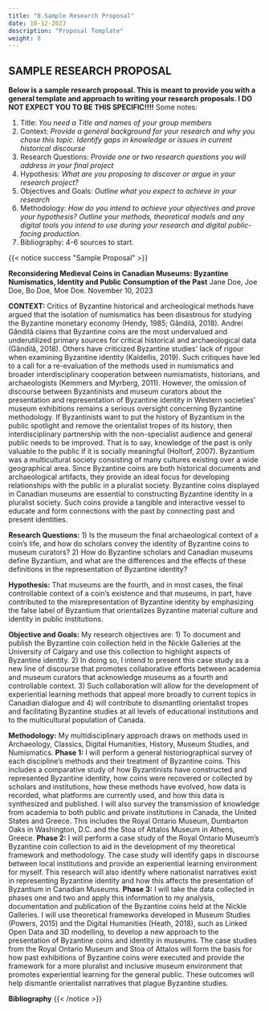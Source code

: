 ```yaml
---
title: "8.Sample Research Proposal"
date: 10-12-2023
description: "Proposal Template"
weight: 8
---
```


## SAMPLE RESEARCH PROPOSAL

**Below is a sample research proposal. This is meant to provide you with a general template and approach to writing your research proposals. I DO NOT EXPECT YOU TO BE THIS SPECIFIC!!!!** Some notes: 
1) Title: *You need a Title and names of your group members*
2) Context: *Provide a general background for your research and why you chose this topic. Identify gaps in knowledge or issues in current historical discourse*
3) Research Questions: *Provide one or two research questions you will address in your final project*
4) Hypothesis: *What are you proposing to discover or argue in your research project?*
5) Objectives and Goals: *Outline what you expect to achieve in your research*
6) Methodology: *How do you intend to achieve your objectives and prove your hypothesis? Outline your methods, theoretical models and any digital tools you intend to use during your research and digital public-facing production.*
7) Bibliography: 4-6 sources to start.


{{< notice success "Sample Proposal" >}}

**Reconsidering Medieval Coins in Canadian Museums: 
Byzantine Numismatics, Identity and Public Consumption of the Past**
Jane Doe, Joe Doe, Bo Doe, Moe Doe.
November 10, 2023

**CONTEXT:** Critics of Byzantine historical and archeological methods have argued that the isolation of numismatics has been disastrous for studying the Byzantine monetary economy (Hendy, 1985; Gândilă, 2018). Andrei Gândilă claims that Byzantine coins are the most undervalued and underutilized primary sources for critical historical and archaeological data (Gândilă, 2018). Others have criticized Byzantine studies' lack of rigour when examining Byzantine identity (Kaldellis, 2019). Such critiques have led to a call for a re-evaluation of the methods used in numismatics and broader interdisciplinary cooperation between numismatists, historians, and archaeologists (Kemmers and Myrberg, 2011). However, the omission of discourse between Byzantinists and museum curators about the presentation and representation of Byzantine identity in Western societies’ museum exhibitions remains a serious oversight concerning Byzantine methodology. If Byzantinists want to put the history of Byzantium in the public spotlight and remove the orientalist tropes of its history, then interdisciplinary partnership with the non-specialist audience and general public needs to be improved. That is to say, knowledge of the past is only valuable to the public if it is socially meaningful (Holtorf, 2007). Byzantium was a multicultural society consisting of many cultures existing over a wide geographical area. Since Byzantine coins are both historical documents and archaeological artifacts, they provide an ideal focus for developing relationships with the public in a pluralist society. Byzantine coins displayed in Canadian museums are essential to constructing Byzantine identity in a pluralist society. Such coins provide a tangible and interactive vessel to educate and form connections with the past by connecting past and present identities.

**Research Questions:** 1) Is the museum the final archaeological context of a coin’s life, and how do scholars convey the identity of Byzantine coins to museum curators? 2) How do Byzantine scholars and Canadian museums define Byzantium, and what are the differences and the effects of these definitions in the representation of Byzantine identity? 

**Hypothesis:** That museums are the fourth, and in most cases, the final controllable context of a coin’s existence and that museums, in part, have contributed to the misrepresentation of Byzantine identity by emphasizing the false label of Byzantium that orientalizes Byzantine material culture and identity in public institutions.

**Objective and Goals:** My research objectives are: 1) To document and publish the Byzantine coin collection held in the Nickle Galleries at the University of Calgary and use this collection to highlight aspects of Byzantine identity. 2) In doing so, I intend to present this case study as a new line of discourse that promotes collaborative efforts between academia and museum curators that acknowledge museums as a fourth and controllable context. 3) Such collaboration will allow for the development of experiential learning methods that appeal more broadly to current topics in Canadian dialogue and 4) will contribute to dismantling orientalist tropes and facilitating Byzantine studies at all levels of educational institutions and to the multicultural population of Canada. 

**Methodology:** My multidisciplinary approach draws on methods used in Archaeology, Classics, Digital Humanities, History, Museum Studies, and Numismatics. **Phase 1:** I will perform a general historiographical survey of each discipline’s methods and their treatment of Byzantine coins. This includes a comparative study of how Byzantinists have constructed and represented Byzantine identity, how coins were recovered or collected by scholars and institutions, how these methods have evolved, how data is recorded, what platforms are currently used, and how this data is synthesized and published. I will also survey the transmission of knowledge from academia to both public and private institutions in Canada, the United States and Greece. This includes the Royal Ontario Museum, Dumbarton Oaks in Washington, D.C. and the Stoa of Attalos Museum in Athens, Greece. **Phase 2:** I will perform a case study of the Royal Ontario Museum’s Byzantine coin collection to aid in the development of my theoretical framework and methodology. The case study will identify gaps in discourse between local institutions and provide an experiential learning environment for myself. This research will also identify where nationalist narratives exist in representing Byzantine identity and how this affects the presentation of Byzantium in Canadian Museums. **Phase 3:** I will take the data collected in phases one and two and apply this information to my analysis, documentation and publication of the Byzantine coins held at the Nickle Galleries. I will use theoretical frameworks developed in Museum Studies (Powers, 2015) and the Digital Humanities (Heath, 2018), such as Linked Open Data and 3D modelling, to develop a new approach to the presentation of Byzantine coins and identity in museums. The case studies from the Royal Ontario Museum and Stoa of Attalos will form the basis for how past exhibitions of Byzantine coins were executed and provide the framework for a more pluralist and inclusive museum environment that promotes experiential learning for the general public. These outcomes will help dismantle orientalist narratives that plague Byzantine studies.

**Bibliography** 
{{< /notice >}}

